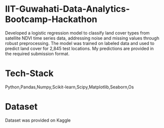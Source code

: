 # IIT-Guwahati-Data-Analytics-Bootcamp-Hackathon
Developed a logistic regression model to classify land cover types from satellite NDVI time series data, addressing noise and missing values through robust preprocessing. The model was trained on labeled data and used to predict land cover for 2,845 test locations. My predictions are provided in the required submission format.

# Tech-Stack
Python,Pandas,Numpy,Scikit-learn,Scipy,Matplotlib,Seaborn,Os

# Dataset
Dataset was provided on Kaggle

